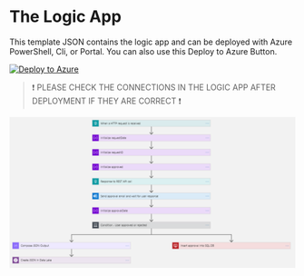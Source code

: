 # The Logic App

This template JSON contains the logic app and can be deployed with Azure PowerShell, Cli, or Portal.
You can also use this Deploy to Azure Button.

[![Deploy to Azure](https://aka.ms/deploytoazurebutton)](https://portal.azure.com/#create/Microsoft.Template/uri/https%3A%2F%2Fraw.githubusercontent.com%2Faessing%2Fdemo-logicapp-approval%2Fmain%2Fweb-approval%2FLogicApp%2Ftemplate.json)

>:exclamation: PLEASE CHECK THE CONNECTIONS IN THE LOGIC APP AFTER DEPLOYMENT IF THEY ARE CORRECT :exclamation:

![Screenshot of the approval flow build in Azure Logic App](../../.media/logic-app-flow.png)

